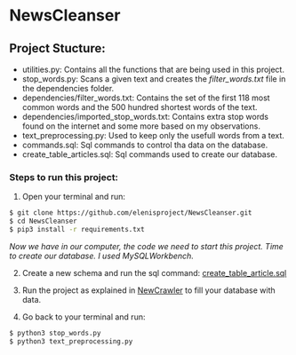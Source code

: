 # NewsCleanser

## Project Stucture:
  - utilities.py: Contains all the functions that are being used in this project.
  - stop_words.py: Scans a given text and creates the *filter_words.txt* file in the dependencies folder.
  - dependencies/filter_words.txt: Contains the set of the first 118 most common words and the 500 hundred shortest words of the text.
   - dependencies/imported_stop_words.txt: Contains extra stop words found on the internet and some more based on my observations.
  - text_preprocessing.py: Used to keep only the usefull words from a text.
  - commands.sql: Sql commands to control tha data on the database.
  - create_table_articles.sql: Sql commands used to create our database.
  
  
### Steps to run this project:

1. Open your terminal and run:

```bash
$ git clone https://github.com/elenisproject/NewsCleanser.git
$ cd NewsCleanser
$ pip3 install -r requirements.txt

```
*Now we have in our computer, the code we need to start this project. Time to create our database. I used MySQLWorkbench.* 

2. Create a new schema and run the sql command:
[create_table_article.sql](Database_Configuration/create_table_articles.sql)

3. Run the project as explained in
[NewCrawler](https://github.com/elenisproject/NewsCrawler.git)
to fill your database with data.

4. Go back to your terminal and run:
```bash
$ python3 stop_words.py     
$ python3 text_preprocessing.py
```
